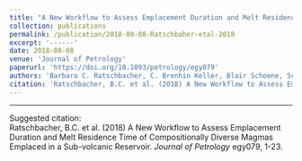```yaml
---
title: "A New Workflow to Assess Emplacement Duration and Melt Residence Time of Compositionally Diverse Magmas Emplaced in a Sub-volcanic Reservoir"
collection: publications
permalink: /publication/2018-08-08-Ratschbaher-etal-2018
excerpt: '------'
date: 2018-08-08
venue: 'Journal of Petrology'
paperurl: 'https://doi.org/10.1093/petrology/egy079'
authors: 'Barbara C. Ratschbacher, C. Brenhin Keller, Blair Schoene, Scott R. Paterson, J. Lawford Anderson, David Okaya, Keith Putirka, Rachel Lippoldt'
citation: 'Ratschbacher, B.C. et al. (2018) A New Workflow to Assess Emplacement Duration and Melt Residence Time of Compositionally Diverse Magmas Emplaced in a Sub-volcanic Reservoir. <i>Journal of Petrology</i> egy079, 1-23.'
---
```


------

Suggested citation: <br/>Ratschbacher, B.C. et al. (2018) A New Workflow to Assess Emplacement Duration and Melt Residence Time of Compositionally Diverse Magmas Emplaced in a Sub-volcanic Reservoir. <i>Journal of Petrology</i> egy079, 1-23.